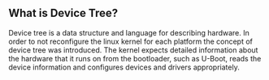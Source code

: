 ## What is Device Tree?

Device tree is a data structure and language for describing hardware.
In order to not reconfigure the linux kernel for each platform the concept
of device tree was introduced. The kernel expects detailed information
about the hardware that it runs on from the bootloader, such as U-Boot,
reads the device information and configures devices and drivers appropriately.

